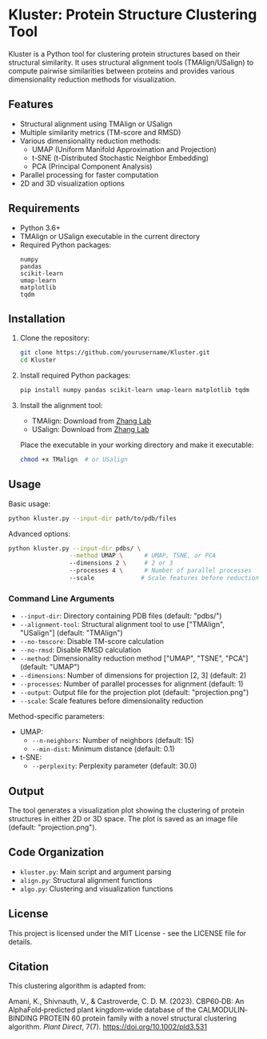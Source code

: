 # Kluster: Protein Structure Clustering Tool

Kluster is a Python tool for clustering protein structures based on their structural similarity. It uses structural alignment tools (TMAlign/USalign) to compute pairwise similarities between proteins and provides various dimensionality reduction methods for visualization.

## Features

- Structural alignment using TMAlign or USalign
- Multiple similarity metrics (TM-score and RMSD)
- Various dimensionality reduction methods:
  - UMAP (Uniform Manifold Approximation and Projection)
  - t-SNE (t-Distributed Stochastic Neighbor Embedding)
  - PCA (Principal Component Analysis)
- Parallel processing for faster computation
- 2D and 3D visualization options

## Requirements

- Python 3.6+
- TMAlign or USalign executable in the current directory
- Required Python packages:
  ```
  numpy
  pandas
  scikit-learn
  umap-learn
  matplotlib
  tqdm
  ```

## Installation

1. Clone the repository:
   ```bash
   git clone https://github.com/yourusername/Kluster.git
   cd Kluster
   ```

2. Install required Python packages:
   ```bash
   pip install numpy pandas scikit-learn umap-learn matplotlib tqdm
   ```

3. Install the alignment tool:
   - TMAlign: Download from [Zhang Lab](https://zhanggroup.org/TM-align/)
   - USalign: Download from [Zhang Lab](https://zhanggroup.org/US-align/)
   
   Place the executable in your working directory and make it executable:
   ```bash
   chmod +x TMalign  # or USalign
   ```

## Usage

Basic usage:
```bash
python kluster.py --input-dir path/to/pdb/files
```

Advanced options:
```bash
python kluster.py --input-dir pdbs/ \
                 --method UMAP \      # UMAP, TSNE, or PCA
                 --dimensions 2 \     # 2 or 3
                 --processes 4 \      # Number of parallel processes
                 --scale             # Scale features before reduction
```

### Command Line Arguments

- `--input-dir`: Directory containing PDB files (default: "pdbs/")
- `--alignment-tool`: Structural alignment tool to use ["TMAlign", "USalign"] (default: "TMAlign")
- `--no-tmscore`: Disable TM-score calculation
- `--no-rmsd`: Disable RMSD calculation
- `--method`: Dimensionality reduction method ["UMAP", "TSNE", "PCA"] (default: "UMAP")
- `--dimensions`: Number of dimensions for projection [2, 3] (default: 2)
- `--processes`: Number of parallel processes for alignment (default: 1)
- `--output`: Output file for the projection plot (default: "projection.png")
- `--scale`: Scale features before dimensionality reduction

Method-specific parameters:
- UMAP:
  - `--n-neighbors`: Number of neighbors (default: 15)
  - `--min-dist`: Minimum distance (default: 0.1)
- t-SNE:
  - `--perplexity`: Perplexity parameter (default: 30.0)

## Output

The tool generates a visualization plot showing the clustering of protein structures in either 2D or 3D space. The plot is saved as an image file (default: "projection.png").

## Code Organization

- `kluster.py`: Main script and argument parsing
- `align.py`: Structural alignment functions
- `algo.py`: Clustering and visualization functions

## License

This project is licensed under the MIT License - see the LICENSE file for details.

## Citation

This clustering algorithm is adapted from:

Amani, K., Shivnauth, V., & Castroverde, C. D. M. (2023). CBP60‐DB: An AlphaFold‐predicted plant kingdom‐wide database of the CALMODULIN‐BINDING PROTEIN 60 protein family with a novel structural clustering algorithm. *Plant Direct*, 7(7). https://doi.org/10.1002/pld3.531